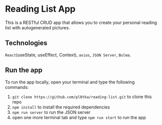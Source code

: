 # Reading List App

This is a RESTful CRUD app that allows you to create your personal reading list with autogenerated pictures.

## Technologies

`React`(useState, useEffect, Context), `axios`, `JSON Server`, `Bulma`.

## Run the app

To run the app locally, open your terminal and type the following commands:

1. `git clone https://github.com/pl0tka/reading-list.git` to clone this repo
2. `npm install` to install the required dependencies
3. `npm run server` to run the JSON server
4. open one more terminal tab and type `npm run start` to run the app
